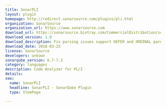```yaml
---
title: SonarPLI
layout: plugin
homepage: http://redirect.sonarsource.com/plugins/pli.html
organization: SonarSource
organization_url: https://www.sonarsource.com
download_url: https://sonarsource.bintray.com/CommercialDistribution/sonar-pli-plugin/sonar-pli-plugin-1.9.0.1349.jar
download_version: 1.9
download_description: Fix parsing issues support DEFER and ORDINAL parenthesised PRECISION 
download_date: 2018-03-23
license: SonarSource
developers: unkown
sonarqube_version: 6.7-7.3
category: languages
description: Code Analyzer for PL/I
details: 
seo: 
  name: SonarPLI
  headline: SonarPLI - SonarQube Plugin
  type: ItemPage

---
```

